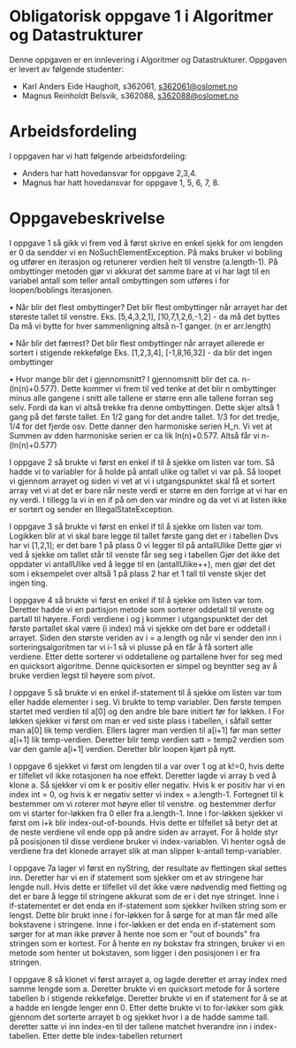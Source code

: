 # Obligatorisk oppgave 1 i Algoritmer og Datastrukturer

Denne oppgaven er en innlevering i Algoritmer og Datastrukturer. 
Oppgaven er levert av følgende studenter:
* Karl Anders Eide Haugholt, s362061, s362061@oslomet.no
* Magnus Reinholdt Belsvik, s362088, s362088@oslomet.no

# Arbeidsfordeling

I oppgaven har vi hatt følgende arbeidsfordeling:
* Anders har hatt hovedansvar for oppgave 2,3,4.
* Magnus har hatt hovedansvar for oppgave 1, 5, 6, 7, 8.

# Oppgavebeskrivelse

I oppgave 1 så gikk vi frem ved å først skrive en enkel sjekk for om lengden
er 0 da sendder vi en NoSuchElementException. På maks bruker vi bobling og
utfører en iterasjon og retunerer verdien helt til venstre (a.length-1).
På ombyttinger metoden gjør vi akkurat det samme bare at vi har lagt til en variabel
antall som teller antall ombyttingen som utføres i for loopen/boblings iterasjonen.

• Når blir det flest ombyttinger?
    Det blir flest ombyttinger når arrayet har det støreste tallet 
    til venstre. Eks. [5,4,3,2,1], [10,7,1,2,6,-1,2] - da må det byttes
    Da må vi bytte for hver sammenligning altså n-1 ganger. (n er arr.length)

• Når blir det færrest?
    Det blir flest ombyttinger når arrayet allerede er sortert i  stigende
    rekkefølge Eks. [1,2,3,4], [-1,8,16,32] - da blir det ingen ombyttinger

• Hvor mange blir det i gjennomsnitt?
    I gjennomsnitt blir det ca. n-(ln(n)+0.577). Dette kommer vi frem til ved 
    tenke at det blir n ombyttinger minus alle gangene i snitt alle tallene er større
    enn alle tallene forran seg selv. Fordi da kan vi altså trekke fra denne
    ombyttingen. Dette skjer altså 1 gang på det første tallet. En 1/2 gang for det 
    andre tallet. 1/3 for det tredje, 1/4 for det fjerde osv. 
    Dette danner den harmoniske serien H_n. 
    Vi vet at Summen av dden harmoniske serien er ca lik ln(n)+0.577.
    Altså får vi n-(ln(n)+0.577)


I oppgave 2 så brukte vi først en enkel if til å sjekke om listen var tom.
Så hadde vi to variabler for å holde på antall ulike og tallet vi var på.
Så loopet vi gjennom arrayet og siden vi vet at vi i utgangspunktet skal
få et sortert array vet vi at det er bare når neste verdi er større en
den forrige at vi har en ny verdi. I tillegg la vi in en if på om den var
mindre og da vet vi at listen ikke er sortert og sender en IllegalStateException.


I oppgave 3 så brukte vi først en enkel if til å sjekke om listen var tom.
Logikken blir at vi skal bare legge til tallet første gang det er i tabellen
Dvs har vi [1,2,1]; er det bare 1 på plass 0  vi legger til på antallUlike
Dette gjør vi ved å sjekke om tallet står til venste får seg seg i tabellen
Gjør det ikke det oppdater vi antallUlike ved å legge til en (antallUlike++),
men gjør det det som i eksempelet over altså 1 på plass 2 har et 1 tall til venste
skjer det ingen ting.

I oppgave 4 så brukte vi først en enkel if til å sjekke om listen var tom.
Deretter hadde vi en partisjon metode som sorterer oddetall til venste 
og partall til høyere. Fordi verdiene i og j kommer i utgangspunktet 
der det første partallet skal være (i index) må vi sjekke om det bare
er oddetall i arrayet. Siden den største veriden av i = a.length og
når vi sender  den inn i sorteringsalgoritmen tar vi i-1  så  vi plusse 
på en får å få sortert alle verdiene. Etter dette sorterer vi oddetallene 
og partallene hver for seg med en quicksort algoritme. Denne quicksorten er
simpel og beyntter seg av å bruke verdien legst til høyere som pivot.

I oppgave 5 så brukte vi en enkel if-statement til å sjekke om listen var tom eller 
hadde elementer i seg. Vi brukte to temp variabler. Den første tempen startet med verdien til
a[0] og den andre ble bare initiert før for løkken. I For løkken sjekker vi først om man er ved 
siste plass i tabellen, i såfall setter man a[0] lik temp verdien. Ellers lagrer man verdien til
a[i+1] før man setter a[i+1] lik temp-verdien. Deretter blir temp verdien satt = temp2 verdien
som var den gamle a[i+1] verdien. Deretter blir loopen kjørt på nytt.

I oppgave 6 sjekket vi først om lengden til a var over 1 og at k!=0, hvis dette er
tilfellet vil ikke rotasjonen ha noe effekt. Deretter lagde vi array b ved å klone 
a. Så sjekker vi om k er positiv eller negativ. Hvis k er positiv har vi en
index int = 0, og hvis k er negativ setter vi index = a.length-1. Fortegnet til k
bestemmer om vi roterer mot høyre eller til venstre. og bestemmer derfor om vi 
starter for-løkken fra 0 eller fra a.length-1. Inne i for-løkken sjekker vi først om
i+k blir index-out-of-bounds. Hvis dette er tilfellet så betyr det at de neste 
verdiene vil ende opp på andre siden av arrayet. For å holde styr på posisjonen til 
disse verdiene bruker vi index-variablen. Vi henter også de verdiene fra det klonede 
arrayet slik at man slipper k-antall temp-variabler.

I oppgave 7a lager vi først en nyString, der resultate av flettingen skal settes inn.
Deretter har vi en if statement som sjekker om et av stringene har lengde null.
Hvis dette er tilfellet vil det ikke være nødvendig med fletting og det er bare
å legge til stringene akkurat som de er i det nye stringet. Inne i if-statementet
er det enda en if-statement som sjekker hvilken string som er lengst. Dette blir brukt
inne i for-løkken for å sørge for at man får med alle bokstavene i stringene. Inne i 
for-løkken er det enda en if-statement som sørger for at man ikke prøver å hente 
noe som er "out of bounds" fra stringen som er kortest. For å hente en ny bokstav
fra stringen, bruker vi en metode som henter ut bokstaven, som ligger i den posisjonen
i er fra stringen.



I oppgave 8 så klonet vi først arrayet a, og lagde deretter et array index med samme 
lengde som a. Deretter brukte vi en quicksort metode for å sortere tabellen b i 
stigende rekkefølge. Deretter brukte vi en if statement for å se at a hadde en
lengde lenger enn 0. Etter dette brukte vi to for-løkker som gikk gjennom det sorterte
arrayet b og sjekket hvor i a de hadde samme tall. deretter satte vi inn index-en til
der tallene matchet hverandre inn i index-tabellen. Etter dette ble
index-tabellen returnert